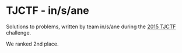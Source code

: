 TJCTF - in/s/ane
===============

Solutions to problems, written by team in/s/ane during the [2015 TJCTF](http://tjctf.org) challenge.

We ranked 2nd place.
